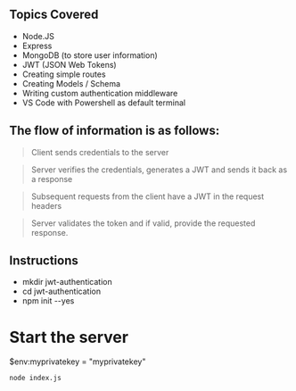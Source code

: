 ## Topics Covered

- Node.JS
- Express
- MongoDB (to store user information)
- JWT (JSON Web Tokens)
- Creating simple routes
- Creating Models / Schema
- Writing custom authentication middleware
- VS Code with Powershell as default terminal

## The flow of information is as follows:

> Client sends credentials to the server

> Server verifies the credentials, generates a JWT and sends it back as a response

> Subsequent requests from the client have a JWT in the request headers

> Server validates the token and if valid, provide the requested response.

## Instructions

- mkdir jwt-authentication
- cd jwt-authentication
- npm init --yes

# Start the server

\$env:myprivatekey = "myprivatekey"

`node index.js`
